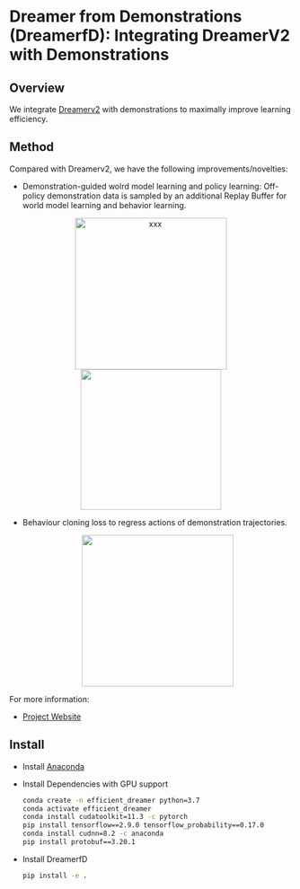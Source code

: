 # Dreamer from Demonstrations (DreamerfD): Integrating DreamerV2 with Demonstrations

## Overview

We integrate [Dreamerv2](https://github.com/danijar/dreamerv2.git) with demonstrations to maximally improve learning efficiency.
## Method 

Compared with Dreamerv2, we have the following improvements/novelties:

- Demonstration-guided wolrd model learning and policy learning:
    Off-policy demonstration data is sampled by an additional Replay Buffer for world model learning and behavior learning.
<p style="text-align:center;">
    <img src="doc/media/DreamerBC_1.png" width=270 title="xxx" class="center">
    <img src="doc/media/DreamerBC_2.png" width=250>
</p>

- Behaviour cloning loss to regress actions of demonstration trajectories.
  <p style="text-align:center;">
    <img src="doc/media/DreamerBC_3.png" width=270>
</p>

For more information:
- [Project Website](https://sites.google.com/view/dreamerfd/home)



## Install

- Install [Anaconda](https://www.anaconda.com/download)

- Install Dependencies with GPU support
    ```sh
    conda create -n efficient_dreamer python=3.7
    conda activate efficient_dreamer
    conda install cudatoolkit=11.3 -c pytorch
    pip install tensorflow==2.9.0 tensorflow_probability==0.17.0
    conda install cudnn=8.2 -c anaconda
    pip install protobuf==3.20.1
    ```
- Install DreamerfD
    ```sh
    pip install -e .
    ```
